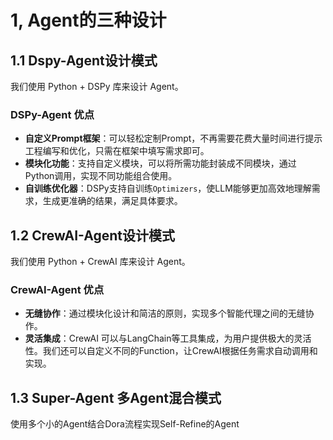 # 1, Agent的三种设计
## 1.1 Dspy-Agent设计模式
我们使用 Python + DSPy 库来设计 Agent。
### DSPy-Agent 优点  
- **自定义Prompt框架**：可以轻松定制Prompt，不再需要花费大量时间进行提示工程编写和优化，只需在框架中填写需求即可。  
- **模块化功能**：支持自定义模块，可以将所需功能封装成不同模块，通过Python调用，实现不同功能组合使用。  
- **自训练优化器**：DSPy支持自训练`Optimizers`，使LLM能够更加高效地理解需求，生成更准确的结果，满足具体要求。





## 1.2 CrewAI-Agent设计模式

我们使用 Python + CrewAI 库来设计 Agent。  
  
### CrewAI-Agent 优点  
- **无缝协作**：通过模块化设计和简洁的原则，实现多个智能代理之间的无缝协作。  
- **灵活集成**：CrewAI 可以与LangChain等工具集成，为用户提供极大的灵活性。我们还可以自定义不同的Function，让CrewAI根据任务需求自动调用和实现。


## 1.3 Super-Agent 多Agent混合模式
使用多个小的Agent结合Dora流程实现Self-Refine的Agent